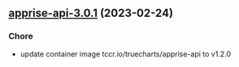 

## [apprise-api-3.0.1](https://github.com/truecharts/charts/compare/apprise-api-3.0.0...apprise-api-3.0.1) (2023-02-24)

### Chore

- update container image tccr.io/truecharts/apprise-api to v1.2.0
  
  